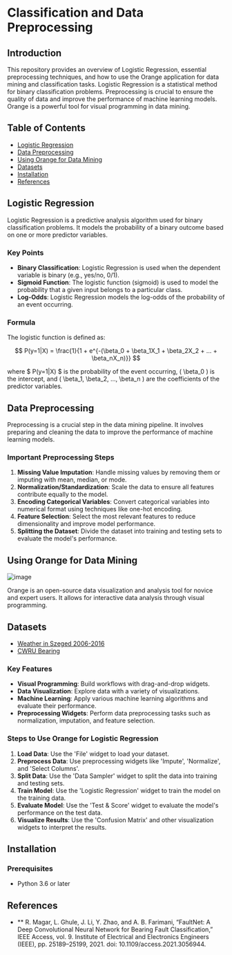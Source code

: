 # Classification and Data Preprocessing

## Introduction

This repository provides an overview of Logistic Regression, essential preprocessing techniques, and how to use the Orange application for data mining and classification tasks. Logistic Regression is a statistical method for binary classification problems. Preprocessing is crucial to ensure the quality of data and improve the performance of machine learning models. Orange is a powerful tool for visual programming in data mining.

## Table of Contents

- [Logistic Regression](#logistic-regression)
- [Data Preprocessing](#data-preprocessing)
- [Using Orange for Data Mining](#using-orange-for-data-mining)
- [Datasets](#datasets)
- [Installation](#installation)
- [References](#references)

## Logistic Regression

Logistic Regression is a predictive analysis algorithm used for binary classification problems. It models the probability of a binary outcome based on one or more predictor variables.

### Key Points

- **Binary Classification**: Logistic Regression is used when the dependent variable is binary (e.g., yes/no, 0/1).
- **Sigmoid Function**: The logistic function (sigmoid) is used to model the probability that a given input belongs to a particular class.
- **Log-Odds**: Logistic Regression models the log-odds of the probability of an event occurring.

### Formula

The logistic function is defined as:

$$ P(y=1|X) = \frac{1}{1 + e^{-(\beta_0 + \beta_1X_1 + \beta_2X_2 + ... + \beta_nX_n)}} $$

where $ P(y=1|X) $ is the probability of the event occurring, \( \beta_0 \) is the intercept, and \( \beta_1, \beta_2, ..., \beta_n \) are the coefficients of the predictor variables.

## Data Preprocessing

Preprocessing is a crucial step in the data mining pipeline. It involves preparing and cleaning the data to improve the performance of machine learning models.

### Important Preprocessing Steps

1. **Missing Value Imputation**: Handle missing values by removing them or imputing with mean, median, or mode.
2. **Normalization/Standardization**: Scale the data to ensure all features contribute equally to the model.
3. **Encoding Categorical Variables**: Convert categorical variables into numerical format using techniques like one-hot encoding.
4. **Feature Selection**: Select the most relevant features to reduce dimensionality and improve model performance.
5. **Splitting the Dataset**: Divide the dataset into training and testing sets to evaluate the model's performance.

## Using Orange for Data Mining
![image](https://github.com/user-attachments/assets/73dda0f2-8a5f-4d2a-ac50-16e1e6dfa444)

Orange is an open-source data visualization and analysis tool for novice and expert users. It allows for interactive data analysis through visual programming.

## Datasets
- [Weather in Szeged 2006-2016](https://www.kaggle.com/datasets/budincsevity/szeged-weather/data)
- [CWRU Bearing](https://engineering.case.edu/bearingdatacenter/download-data-file)
### Key Features

- **Visual Programming**: Build workflows with drag-and-drop widgets.
- **Data Visualization**: Explore data with a variety of visualizations.
- **Machine Learning**: Apply various machine learning algorithms and evaluate their performance.
- **Preprocessing Widgets**: Perform data preprocessing tasks such as normalization, imputation, and feature selection.

### Steps to Use Orange for Logistic Regression

1. **Load Data**: Use the 'File' widget to load your dataset.
2. **Preprocess Data**: Use preprocessing widgets like 'Impute', 'Normalize', and 'Select Columns'.
3. **Split Data**: Use the 'Data Sampler' widget to split the data into training and testing sets.
4. **Train Model**: Use the 'Logistic Regression' widget to train the model on the training data.
5. **Evaluate Model**: Use the 'Test & Score' widget to evaluate the model's performance on the test data.
6. **Visualize Results**: Use the 'Confusion Matrix' and other visualization widgets to interpret the results.

## Installation

### Prerequisites
- Python 3.6 or later

## References

- ** R. Magar, L. Ghule, J. Li, Y. Zhao, and A. B. Farimani, “FaultNet: A Deep Convolutional Neural
Network for Bearing Fault Classification,” IEEE Access, vol. 9. Institute of Electrical and Electronics
Engineers (IEEE), pp. 25189–25199, 2021. doi: 10.1109/access.2021.3056944.


